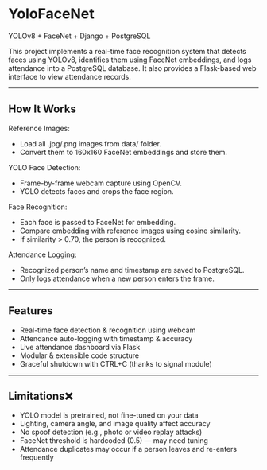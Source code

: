 ﻿# YoloFaceNet
YOLOv8 + FaceNet + Django + PostgreSQL    

This project implements a real-time face recognition system that detects faces using YOLOv8, identifies them using FaceNet embeddings, and logs attendance into a PostgreSQL database. It also provides a Flask-based web interface to view attendance records.    



----

## How It Works  
Reference Images:  
 - Load all .jpg/.png images from data/ folder.  
 - Convert them to 160x160 FaceNet embeddings and store them.  

YOLO Face Detection:  
 - Frame-by-frame webcam capture using OpenCV.  
 - YOLO detects faces and crops the face region.  

Face Recognition:  
  - Each face is passed to FaceNet for embedding.   
  - Compare embedding with reference images using cosine similarity.    
  - If similarity > 0.70, the person is recognized.  

    
Attendance Logging:    
  - Recognized person’s name and timestamp are saved to PostgreSQL.    
  - Only logs attendance when a new person enters the frame.    
 


---


## Features  
- Real-time face detection & recognition using webcam  
- Attendance auto-logging with timestamp & accuracy  
- Live attendance dashboard via Flask  
- Modular & extensible code structure  
- Graceful shutdown with CTRL+C (thanks to signal module)  


---


## Limitations❌   
- YOLO model is pretrained, not fine-tuned on your data  
- Lighting, camera angle, and image quality affect accuracy  
- No spoof detection (e.g., photo or video replay attacks)  
- FaceNet threshold is hardcoded (0.5) — may need tuning  
- Attendance duplicates may occur if a person leaves and re-enters frequently  


